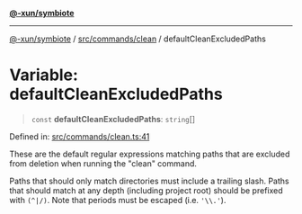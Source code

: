 [**@-xun/symbiote**](../../../../README.md)

***

[@-xun/symbiote](../../../../README.md) / [src/commands/clean](../README.md) / defaultCleanExcludedPaths

# Variable: defaultCleanExcludedPaths

> `const` **defaultCleanExcludedPaths**: `string`[]

Defined in: [src/commands/clean.ts:41](https://github.com/Xunnamius/symbiote/blob/6997faa5359efb83c247c1b6e5dcf27da55db104/src/commands/clean.ts#L41)

These are the default regular expressions matching paths that are excluded
from deletion when running the "clean" command.

Paths that should only match directories must include a trailing slash. Paths
that should match at any depth (including project root) should be prefixed
with `(^|/)`. Note that periods must be escaped (i.e. `'\\.'`).
